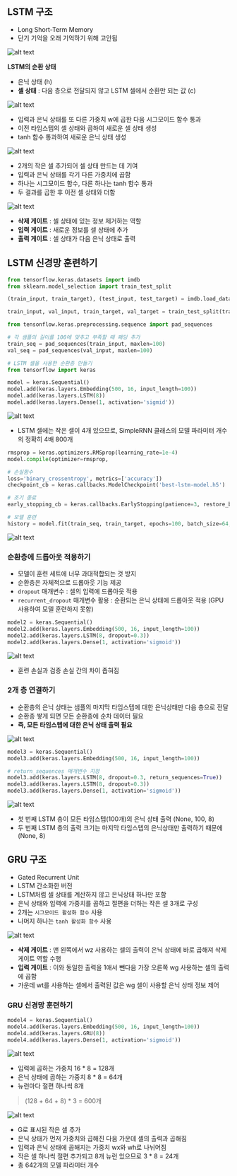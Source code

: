 ## LSTM 구조
- Long Short-Term Memory
- 단기 기억을 오래 기억하기 위해 고안됨

![alt text](image-54.png)

**LSTM의 순환 상태**
- 은닉 상태 (h)
- **셀 상태** : 다음 층으로 전달되지 않고 LSTM 셀에서 순환만 되는 값 (c)

![alt text](image-55.png)

- 입력과 은닉 상태를 또 다른 가중치 w에 곱한 다음 시그모이드 함수 통과 
- 이전 타임스텝의 셀 상태와 곱하여 새로운 셀 상태 생성 
- tanh 함수 통과하여 새로운 은닉 상태 생성

![alt text](image-56.png)

- 2개의 작은 셀 추가되어 셀 상태 만드는 데 기여
- 입력과 은닉 상태를 각기 다른 가중치에 곱함
- 하나는 시그모이드 함수, 다른 하나는 tanh 함수 통과
- 두 결과를 곱한 후 이전 셀 상태와 더함

![alt text](image-58.png)

- **삭제 게이트** : 셀 상태에 있는 정보 제거하는 역할 
- **입력 게이트** : 새로운 정보를 셀 상태에 추가
- **출력 게이트** : 셀 상태가 다음 은닉 상태로 출력


## LSTM 신경망 훈련하기

```python
from tensorflow.keras.datasets import imdb
from sklearn.model_selection import train_test_split

(train_input, train_target), (test_input, test_target) = imdb.load_data(num_words=500)

train_input, val_input, train_target, val_target = train_test_split(train_input, train_target, test_size=0.2, random_state=42)
``` 

```python
from tensonflow.keras.preprocessing.sequence import pad_sequences

# 각 샘플의 길이를 100에 맞추고 부족할 때 패딩 추가
train_seq = pad_sequences(train_input, maxlen=100)
val_seq = pad_sequences(val_input, maxlen=100)
```

```python
# LSTM 셀을 사용한 순환층 만들기
from tensorflow import keras

model = keras.Sequential()
model.add(keras.layers.Embedding(500, 16, input_length=100))
model.add(keras.layers.LSTM(8))
model.add(keras.layers.Dense(1, activation='sigmid'))
```

![alt text](image-57.png)

- LSTM 셀에는 작은 셀이 4개 있으므로, SimpleRNN 클래스의 모델 파라미터 개수의 정확히 4배 800개

```python
rmsprop = keras.optimizers.RMSprop(learning_rate=1e-4)
model.compile(optimizer=rmsprop, 

# 손실함수
loss='binary_crossentropy', metrics=['accuracy'])
checkpoint_cb = keras.callbacks.ModelCheckpoint('best-lstm-model.h5')

# 조기 종료
early_stopping_cb = keras.callbacks.EarlyStopping(patience=3, restore_best_weights=True)

# 모델 훈련
history = model.fit(train_seq, train_target, epochs=100, batch_size=64, validation_data=(val_seq, val_target), callbacks=[checkpoint_cb, early_stopping_cb])
```

![alt text](image-59.png)


### 순환층에 드롭아웃 적용하기
- 모델이 훈련 세트에 너무 과대적합되는 것 방지
- 순환층은 자체적으로 드롭아웃 기능 제공
- `dropout` 매개변수 : 셀의 입력에 드롭아웃 적용
- `recurrent_dropout` 매개변수 활용 : 순환되는 은닉 상태에 드롭아웃 적용 (GPU 사용하여 모델 훈련하지 못함)

```python
model2 = keras.Sequential()
model2.add(keras.layers.Embedding(500, 16, input_length=100))
model2.add(keras.layers.LSTM(8, dropout=0.3))
model2.add(keras.layers.Dense(1, activation='sigmoid'))
```

![alt text](image-60.png)

- 훈련 손실과 검증 손실 간의 차이 좁혀짐


### 2개 층 연결하기
- 순환층의 은닉 상태는 샘플의 마지막 타임스텝에 대한 은닉상태만 다음 층으로 전달
- 순환층 쌓게 되면 모든 순환층에 순차 데이터 필요
- **즉, 모든 타임스텝에 대한 은닉 상태 출력 필요**

![alt text](image-61.png)

```python
model3 = keras.Sequential()
model3.add(keras.layers.Embedding(500, 16, input_length=100))

# return_sequences 매개변수 지정
model3.add(keras.layers.LSTM(8, dropout=0.3, return_sequences=True))
model3.add(keras.layers.LSTM(8, dropout=0.3))
model3.add(keras.layers.Dense(1, activation='sigmoid'))
```

![alt text](image-62.png)

- 첫 번째 LSTM 층이 모든 타임스텝(100개)의 은닉 상태 출력 (None, 100, 8)
- 두 번째 LSTM 층의 출력 크기는 마지막 타임스텝의 은닉상태만 출력하기 때문에 (None, 8)


## GRU 구조
- Gated Recurrent Unit
- LSTM 간소화한 버전
- LSTM처럼 셀 상태를 계산하지 않고 은닉상태 하나만 포함
- 은닉 상태와 입력에 가중치를 곱하고 절편을 더하는 작은 셀 3개로 구성
- 2개는 `시그모이드 활성화 함수` 사용
- 나머지 하나는 `tanh 활성화 함수` 사용

![alt text](image-63.png)

- **삭제 게이트** : 맨 왼쪽에서 wz 사용하는 셀의 출력이 은닉 상태에 바로 곱해져 삭제 게이트 역할 수행
- **입력 게이트** : 이와 동일한 출력을 1애서 뺀다음 가장 오른쪽 wg 사용하는 셀의 출력에 곱함
- 가운데 wt를 사용하는 셀에서 출력된 값은 wg 셀이 사용할 은닉 상태 정보 제어

### GRU 신경망 훈련하기
```python
model4 = keras.Sequential()
model4.add(keras.layers.Embedding(500, 16, input_length=100))
model4.add(keras.layers.GRU(8))
model4.add(keras.layers.Dense(1, activation='sigmoid'))
```

![alt text](image-65.png)

- 입력에 곱하는 가중치 16 * 8 = 128개
- 은닉 상태에 곱하는 가중치 8 * 8 = 64개
- 뉴런마다 절편 하나씩 8개
> (128 + 64 + 8) * 3 = 600개

![alt text](image-66.png)

- G로 표시된 작은 셀 추가
- 은닉 상태가 먼저 가중치와 곱해진 다음 가운데 셀의 출력과 곱해짐
- 입력과 은닉 상태에 곱해지는 가중치 wx와 wh로 나뉘어짐
- 작은 셀 하나씩 절편 추가되고 8개 뉴런 있으므로 3 * 8 = 24개
- 총 642개의 모델 파라미터 개수